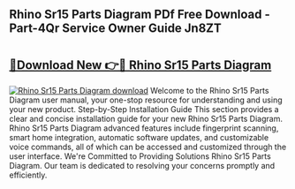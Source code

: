 ## Rhino Sr15 Parts Diagram PDf Free Download - Part-4Qr Service Owner Guide Jn8ZT

# <h2><a href="http://dfubka.blite.top/?on=Rhino+Sr15+Parts+Diagram">🔗Download New 👉🔴 Rhino Sr15 Parts Diagram</a></h2>

[![Rhino Sr15 Parts Diagram download](https://i.imgur.com/lujVjoI.png)](http://dfubka.blite.top/?on=Rhino+Sr15+Parts+Diagram)
Welcome to the Rhino Sr15 Parts Diagram user manual, your one-stop resource for understanding and using your new product. Step-by-Step Installation Guide This section provides a clear and concise installation guide for your new Rhino Sr15 Parts Diagram. Rhino Sr15 Parts Diagram advanced features include fingerprint scanning, smart home integration, automatic software updates, and customizable voice commands, all of which can be accessed and customized through the user interface. We're Committed to Providing Solutions Rhino Sr15 Parts Diagram. Our team is dedicated to resolving your concerns promptly and efficiently.
